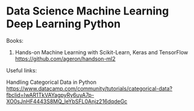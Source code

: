 # Data Science Machine Learning Deep Learning Python

Books:

1) Hands-on Machine Learning with Scikit-Learn, Keras and TensorFlow
https://github.com/ageron/handson-ml2

Useful links:

Handling Categorical Data in Python
https://www.datacamp.com/community/tutorials/categorical-data?fbclid=IwAR1TkVAYagpyRy6uyA7p-XO0sJnHF4443S8MQ_IeYbSFL0Anjz216dqdeGc

